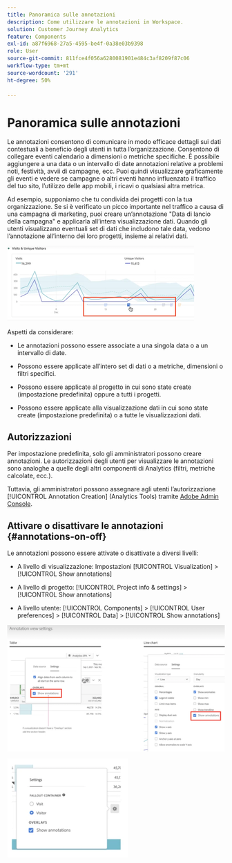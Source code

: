 ```yaml
---
title: Panoramica sulle annotazioni
description: Come utilizzare le annotazioni in Workspace.
solution: Customer Journey Analytics
feature: Components
exl-id: a87f6968-27a5-4595-be4f-0a38e03b9398
role: User
source-git-commit: 811fce4f056a6280081901e484c3af8209f87c06
workflow-type: tm+mt
source-wordcount: '291'
ht-degree: 50%

---
```


# Panoramica sulle annotazioni

Le annotazioni consentono di comunicare in modo efficace dettagli sui dati contestuali a beneficio degli utenti in tutta l’organizzazione. Consentono di collegare eventi calendario a dimensioni o metriche specifiche. È possibile aggiungere a una data o un intervallo di date annotazioni relative a problemi noti, festività, avvii di campagne, ecc. Puoi quindi visualizzare graficamente gli eventi e vedere se campagne o altri eventi hanno influenzato il traffico del tuo sito, l’utilizzo delle app mobili, i ricavi o qualsiasi altra metrica.

Ad esempio, supponiamo che tu condivida dei progetti con la tua organizzazione. Se si è verificato un picco importante nel traffico a causa di una campagna di marketing, puoi creare un’annotazione &quot;Data di lancio della campagna&quot; e applicarla all’intera visualizzazione dati. Quando gli utenti visualizzano eventuali set di dati che includono tale data, vedono l’annotazione all’interno dei loro progetti, insieme ai relativi dati.

![Grafico a linee con annotazione evidenziata.](assets/multi-day.png)

Aspetti da considerare:

* Le annotazioni possono essere associate a una singola data o a un intervallo di date.

* Possono essere applicate all’intero set di dati o a metriche, dimensioni o filtri specifici.

* Possono essere applicate al progetto in cui sono state create (impostazione predefinita) oppure a tutti i progetti.

* Possono essere applicate alla visualizzazione dati in cui sono state create (impostazione predefinita) o a tutte le visualizzazioni dati.

## Autorizzazioni

Per impostazione predefinita, solo gli amministratori possono creare annotazioni. Le autorizzazioni degli utenti per visualizzare le annotazioni sono analoghe a quelle degli altri componenti di Analytics (filtri, metriche calcolate, ecc.).

Tuttavia, gli amministratori possono assegnare agli utenti l’autorizzazione [!UICONTROL Annotation Creation] (Analytics Tools) tramite [Adobe Admin Console](https://experienceleague.adobe.com/docs/analytics/admin/admin-console/permissions/analytics-tools.html?lang=it).

## Attivare o disattivare le annotazioni {#annotations-on-off}

Le annotazioni possono essere attivate o disattivate a diversi livelli:

* A livello di visualizzazione: Impostazioni [!UICONTROL Visualization] > [!UICONTROL Show annotations]

* A livello di progetto: [!UICONTROL Project info & settings] > [!UICONTROL Show annotations]

* A livello utente: [!UICONTROL Components] > [!UICONTROL User preferences] > [!UICONTROL Data] > [!UICONTROL Show annotations]

![Finestra di dialogo delle impostazioni di visualizzazione con Mostra annotazioni evidenziate](assets/show-ann.png)

![Preferenze utente evidenziate Mostra annotazioni.](assets/show-ann2.png)
